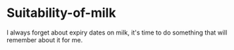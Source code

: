 # Suitability-of-milk
I always forget about expiry dates on milk, it's time to do something that will remember about it for me.
